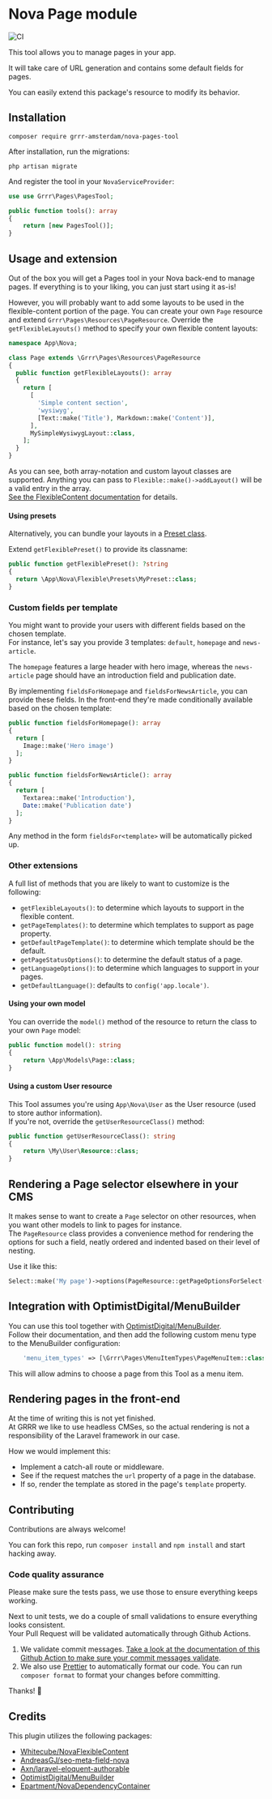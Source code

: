 # Nova Page module

![CI](https://github.com/grrr-amsterdam/nova-pages-tool/workflows/CI/badge.svg)

This tool allows you to manage pages in your app.

It will take care of URL generation and contains some default fields for pages.

You can easily extend this package's resource to modify its behavior.

## Installation

```
composer require grrr-amsterdam/nova-pages-tool
```

After installation, run the migrations:

```
php artisan migrate
```

And register the tool in your `NovaServiceProvider`:

```php
use use Grrr\Pages\PagesTool;

public function tools(): array
{
    return [new PagesTool()];
}
```

## Usage and extension

Out of the box you will get a Pages tool in your Nova back-end to manage pages. If everything is to your liking, you can just start using it as-is!

However, you will probably want to add some layouts to be used in the flexible-content portion of the page.
You can create your own `Page` resource and extend `Grrr\Pages\Resources\PageResource`. Override the `getFlexibleLayouts()` method to specify your own flexible content layouts:

```php
namespace App\Nova;

class Page extends \Grrr\Pages\Resources\PageResource
{
  public function getFlexibleLayouts(): array
  {
    return [
      [
        'Simple content section',
        'wysiwyg',
        [Text::make('Title'), Markdown::make('Content')],
      ],
      MySimpleWysiwygLayout::class,
    ];
  }
}
```

As you can see, both array-notation and custom layout classes are supported. Anything you can pass to `Flexible::make()->addLayout()` will be a valid entry in the array.  
[See the FlexibleContent documentation](https://whitecube.github.io/nova-flexible-content/#/?id=adding-layouts) for details.

#### Using presets

Alternatively, you can bundle your layouts in a [Preset class](https://whitecube.github.io/nova-flexible-content/#/?id=predefined-preset-classes).

Extend `getFlexiblePreset()` to provide its classname:

```php
public function getFlexiblePreset(): ?string
{
  return \App\Nova\Flexible\Presets\MyPreset::class;
}
```

### Custom fields per template

You might want to provide your users with different fields based on the chosen template.  
For instance, let's say you provide 3 templates: `default`, `homepage` and `news-article`.

The `homepage` features a large header with hero image, whereas the `news-article` page should have an introduction field and publication date.

By implementing `fieldsForHomepage` and `fieldsForNewsArticle`, you can provide these fields. In the front-end they're made conditionally available based on the chosen template:

```php
public function fieldsForHomepage(): array
{
  return [
    Image::make('Hero image')
  ];
}

public function fieldsForNewsArticle(): array
{
  return [
    Textarea::make('Introduction'),
    Date::make('Publication date')
  ];
}
```

Any method in the form `fieldsFor<template>` will be automatically picked up.

### Other extensions

A full list of methods that you are likely to want to customize is the following:

- `getFlexibleLayouts()`: to determine which layouts to support in the flexible content.
- `getPageTemplates()`: to determine which templates to support as page property.
- `getDefaultPageTemplate()`: to determine which template should be the default.
- `getPageStatusOptions()`: to determine the default status of a page.
- `getLanguageOptions()`: to determine which languages to support in your pages.
- `getDefaultLanguage()`: defaults to `config('app.locale')`.

#### Using your own model

You can override the `model()` method of the resource to return the class to your own `Page` model:

```php
public function model(): string
{
    return \App\Models\Page::class;
}
```

#### Using a custom User resource

This Tool assumes you're using `App\Nova\User` as the User resource (used to store author information).  
If you're not, override the `getUserResourceClass()` method:

```php
public function getUserResourceClass(): string
{
    return \My\User\Resource::class;
}
```

## Rendering a Page selector elsewhere in your CMS

It makes sense to want to create a `Page` selector on other resources, when you want other models to link to pages for instance.  
The `PageResource` class provides a convenience method for rendering the options for such a field, neatly ordered and indented based on their level of nesting.

Use it like this:

```php
Select::make('My page')->options(PageResource::getPageOptionsForSelect());
```

## Integration with OptimistDigital/MenuBuilder

You can use this tool together with [OptimistDigital/MenuBuilder](https://github.com/optimistdigital/nova-menu-builder).  
Follow their documentation, and then add the following custom menu type to the MenuBuilder configuration:

```php
    'menu_item_types' => [\Grrr\Pages\MenuItemTypes\PageMenuItem::class],
```

This will allow admins to choose a page from this Tool as a menu item.

## Rendering pages in the front-end

At the time of writing this is not yet finished.  
At GRRR we like to use headless CMSes, so the actual rendering is not a responsibility of the Laravel framework in our case.

How we would implement this:

- Implement a catch-all route or middleware.
- See if the request matches the `url` property of a page in the database.
- If so, render the template as stored in the page's `template` property.

## Contributing

Contributions are always welcome!

You can fork this repo, run `composer install` and `npm install` and start hacking away.

### Code quality assurance

Please make sure the tests pass, we use those to ensure everything keeps working.

Next to unit tests, we do a couple of small validations to ensure everything looks consistent.  
Your Pull Request will be validated automatically through Github Actions.

1. We validate commit messages. [Take a look at the documentation of this Github Action to make sure your commit messages validate](https://github.com/harmenjanssen/commit-message-validation-action).
2. We also use [Prettier](https://prettier.io/) to automatically format our code. You can run `composer format` to format your changes before committing.

Thanks! 🌸

## Credits

This plugin utilizes the following packages:

- [Whitecube/NovaFlexibleContent](https://github.com/whitecube/nova-flexible-content)
- [AndreasGJ/seo-meta-field-nova](https://github.com/AndreasGJ/seo-meta-field-nova)
- [Axn/laravel-eloquent-authorable](https://github.com/AXN-Informatique/laravel-eloquent-authorable)
- [OptimistDigital/MenuBuilder](https://github.com/optimistdigital/nova-menu-builder)
- [Epartment/NovaDependencyContainer](https://github.com/epartment/nova-dependency-container)
